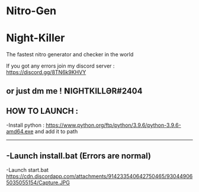 # Nitro-Gen
# Night-Killer
The fastest nitro generator and checker in the world

If you got any errors join my discord server : https://discord.gg/8TN6k9KHVY

or just dm me ! 𝗡IGHTKILLӘR#2404
------------------------------------

HOW TO LAUNCH : 
----------------------------

-Install python : https://www.python.org/ftp/python/3.9.6/python-3.9.6-amd64.exe and add it to path


  -------------------------- 
-Launch install.bat (Errors are normal)
-------------------------
   
-Launch start.bat
https://cdn.discordapp.com/attachments/914233540642750465/930449065035055154/Capture.JPG
